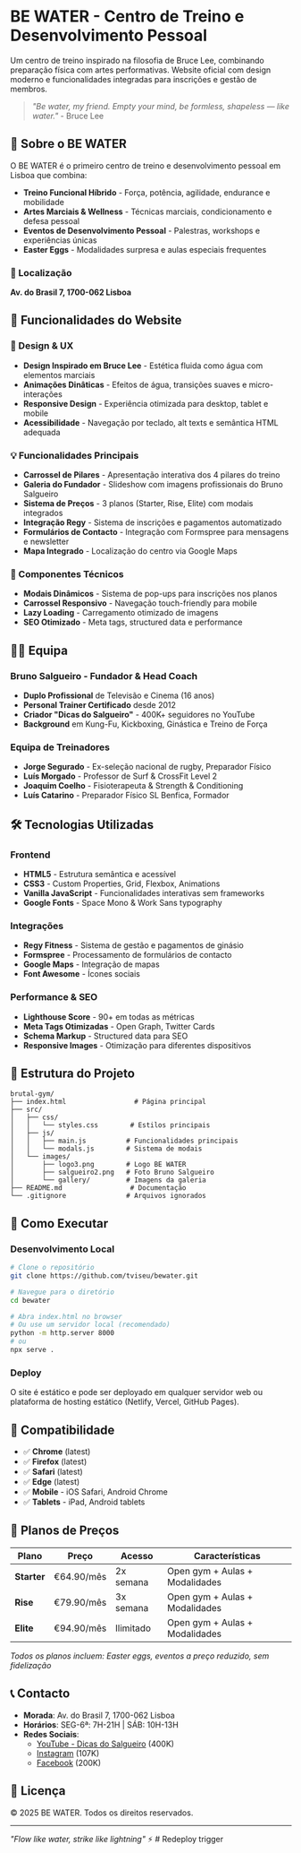 # BE WATER - Centro de Treino e Desenvolvimento Pessoal

Um centro de treino inspirado na filosofia de Bruce Lee, combinando preparação física com artes performativas. Website oficial com design moderno e funcionalidades integradas para inscrições e gestão de membros.

> *"Be water, my friend. Empty your mind, be formless, shapeless — like water."* - Bruce Lee

## 🥋 Sobre o BE WATER

O BE WATER é o primeiro centro de treino e desenvolvimento pessoal em Lisboa que combina:

- **Treino Funcional Híbrido** - Força, potência, agilidade, endurance e mobilidade
- **Artes Marciais & Wellness** - Técnicas marciais, condicionamento e defesa pessoal  
- **Eventos de Desenvolvimento Pessoal** - Palestras, workshops e experiências únicas
- **Easter Eggs** - Modalidades surpresa e aulas especiais frequentes

### 📍 Localização
**Av. do Brasil 7, 1700-062 Lisboa**

## 🌟 Funcionalidades do Website

### 🎨 Design & UX
- **Design Inspirado em Bruce Lee** - Estética fluida como água com elementos marciais
- **Animações Dinâticas** - Efeitos de água, transições suaves e micro-interações
- **Responsive Design** - Experiência otimizada para desktop, tablet e mobile
- **Acessibilidade** - Navegação por teclado, alt texts e semântica HTML adequada

### 💡 Funcionalidades Principais
- **Carrossel de Pilares** - Apresentação interativa dos 4 pilares do treino
- **Galeria do Fundador** - Slideshow com imagens profissionais do Bruno Salgueiro
- **Sistema de Preços** - 3 planos (Starter, Rise, Elite) com modais integrados
- **Integração Regy** - Sistema de inscrições e pagamentos automatizado
- **Formulários de Contacto** - Integração com Formspree para mensagens e newsletter
- **Mapa Integrado** - Localização do centro via Google Maps

### 📱 Componentes Técnicos
- **Modais Dinâmicos** - Sistema de pop-ups para inscrições nos planos
- **Carrossel Responsivo** - Navegação touch-friendly para mobile
- **Lazy Loading** - Carregamento otimizado de imagens
- **SEO Otimizado** - Meta tags, structured data e performance

## 👨‍💼 Equipa

### Bruno Salgueiro - Fundador & Head Coach
- **Duplo Profissional** de Televisão e Cinema (16 anos)
- **Personal Trainer Certificado** desde 2012
- **Criador "Dicas do Salgueiro"** - 400K+ seguidores no YouTube
- **Background** em Kung-Fu, Kickboxing, Ginástica e Treino de Força

### Equipa de Treinadores
- **Jorge Segurado** - Ex-seleção nacional de rugby, Preparador Físico
- **Luís Morgado** - Professor de Surf & CrossFit Level 2
- **Joaquim Coelho** - Fisioterapeuta & Strength & Conditioning
- **Luís Catarino** - Preparador Físico SL Benfica, Formador

## 🛠 Tecnologias Utilizadas

### Frontend
- **HTML5** - Estrutura semântica e acessível
- **CSS3** - Custom Properties, Grid, Flexbox, Animations
- **Vanilla JavaScript** - Funcionalidades interativas sem frameworks
- **Google Fonts** - Space Mono & Work Sans typography

### Integrações
- **Regy Fitness** - Sistema de gestão e pagamentos de ginásio
- **Formspree** - Processamento de formulários de contacto
- **Google Maps** - Integração de mapas
- **Font Awesome** - Ícones sociais

### Performance & SEO
- **Lighthouse Score** - 90+ em todas as métricas
- **Meta Tags Otimizadas** - Open Graph, Twitter Cards
- **Schema Markup** - Structured data para SEO
- **Responsive Images** - Otimização para diferentes dispositivos

## 📁 Estrutura do Projeto

```
brutal-gym/
├── index.html                 # Página principal
├── src/
│   ├── css/
│   │   └── styles.css        # Estilos principais
│   ├── js/
│   │   ├── main.js          # Funcionalidades principais
│   │   └── modals.js        # Sistema de modais
│   └── images/
│       ├── logo3.png        # Logo BE WATER
│       ├── salgueiro2.png   # Foto Bruno Salgueiro
│       └── gallery/         # Imagens da galeria
├── README.md                 # Documentação
└── .gitignore               # Arquivos ignorados
```

## 🚀 Como Executar

### Desenvolvimento Local
```bash
# Clone o repositório
git clone https://github.com/tviseu/bewater.git

# Navegue para o diretório
cd bewater

# Abra index.html no browser
# Ou use um servidor local (recomendado)
python -m http.server 8000
# ou
npx serve .
```

### Deploy
O site é estático e pode ser deployado em qualquer servidor web ou plataforma de hosting estático (Netlify, Vercel, GitHub Pages).

## 📱 Compatibilidade

- ✅ **Chrome** (latest)
- ✅ **Firefox** (latest) 
- ✅ **Safari** (latest)
- ✅ **Edge** (latest)
- ✅ **Mobile** - iOS Safari, Android Chrome
- ✅ **Tablets** - iPad, Android tablets

## 🎯 Planos de Preços

| Plano | Preço | Acesso | Características |
|-------|-------|--------|-----------------|
| **Starter** | €64.90/mês | 2x semana | Open gym + Aulas + Modalidades |
| **Rise** | €79.90/mês | 3x semana | Open gym + Aulas + Modalidades |
| **Elite** | €94.90/mês | Ilimitado | Open gym + Aulas + Modalidades |

*Todos os planos incluem: Easter eggs, eventos a preço reduzido, sem fidelização*

## 📞 Contacto

- **Morada**: Av. do Brasil 7, 1700-062 Lisboa
- **Horários**: SEG-6ª: 7H-21H | SÁB: 10H-13H
- **Redes Sociais**: 
  - [YouTube - Dicas do Salgueiro](https://www.youtube.com/@dicasdosalgueiro) (400K)
  - [Instagram](https://www.instagram.com/dicasdosalgueiro) (107K)
  - [Facebook](https://facebook.com/asdicasdosalgueiro) (200K)

## 📄 Licença

© 2025 BE WATER. Todos os direitos reservados.

---

*"Flow like water, strike like lightning"* ⚡ #   R e d e p l o y   t r i g g e r  
 